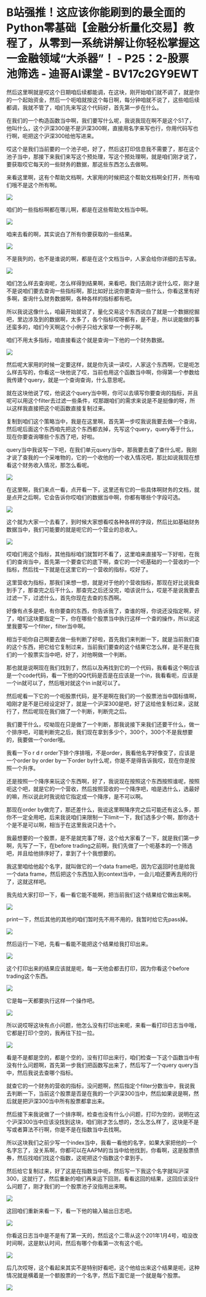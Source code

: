 # B站强推！这应该你能刷到的最全面的Python零基础【金融分析量化交易】教程了，从零到一系统讲解让你轻松掌握这一金融领域“大杀器”！ - P25：2-股票池筛选 - 迪哥AI课堂 - BV17c2GY9EWT

然后这里啊就是哎这个日期咱后续都能调，在这块，刚开始咱们就不调了，就是你的一个起始资金，然后一个呃咱就按这个每日啊，每分钟咱就不说了，这些咱后续都调，我就不管了，咱们先来写这个代码好，首先第一步在什么。

在我们的一个构造函数当中啊，我们要写什么呢，我说我现在啊不是这个S1了，他叫什么，这个沪深300是不是沪深300啊，直接用名字来写也行，你用代码写也行啊，呃把这个沪深300给他写进来。

哎这个是我们当前要的一个池子吧，好了，然后这打印信息我不需要了，那在这个池子当中，那接下来我们来写这个预处理，写这个预处理啊，就是咱们刚才说了，要获取哎它每天的一些财务的数据，那这些东西怎么去做啊。

来看这里啊，这有个帮助文档啊，大家用的时候把这个帮助文档啊全打开，所有咱们哦不是这个所有啊。

![](img/853ff18f573ae45d9510ee10ce5adb29_1.png)

咱们的一些指标啊都在哪儿啊，都是在这些帮助文档当中啊。

![](img/853ff18f573ae45d9510ee10ce5adb29_3.png)

咱来去看的啊，其实说白了所有你要获取的一些结果。

![](img/853ff18f573ae45d9510ee10ce5adb29_5.png)

不是我列的，也不是谁说的啊，都是在这个文档当中，人家会给你详细的去写诶。

![](img/853ff18f573ae45d9510ee10ce5adb29_7.png)

咱们怎么样去查询呢，怎么样得到结果啊，来看吧，我们去刚才说什么哎，刚才是不是说咱们要去查询一些指标啊，那比如好比说你要查询一些什么，你看这里有好多啊，查询什么财务数据啊，各种各样的指标都有吧。

所以我说这像什么，咱最开始就说了，量化交易这个东西说白了就是一个数据挖掘吧，里边涉及到的数据啊，太多了，各个指标哎呀都有，是不是，所以说能做的事还蛮多的，咱们今天啊这个小例子只给大家举一个例子啊。

咱们不用太多指标，咱直接看这个就是查询一下他的一个财务数据。

![](img/853ff18f573ae45d9510ee10ce5adb29_9.png)

然后呢大家用的时候一定要这样，就是你先读一读哎，人家这个东西啊，它是呃怎么样去写的，你看这一块他说了哎，当前也用这个函数当中啊，你得第一个参数给我传建个query，就是一个查询查询，什么意思呢。

就在这块他说了哎，他说这个query当中啊，你可以去填写你要查询的指标，并且呢可以用这个filter去过滤一些条件，哎那跟咱们的需求来说是不是挺像的呀，所以这样我直接把这个呃函数直接复制过来。

复制到咱们这个策略当中，我是在这里啊，首先第一步哎我说我要去做一个查询，然后呢后面这个东西咱先把这个东西都去掉，先写这个query，query等于什么，现在你要查询哪些个东西了吧，好啦。

query当中我说写一下吧，在我们单元query当中，那我要去查了查什么呢，我刚才说了查我的一个采唯物的，它的一个收他的一个收入情况吧，那比如说我现在想看这个财务收入情况，那怎么看呢。



![](img/853ff18f573ae45d9510ee10ce5adb29_11.png)

在这里啊，我们来点一看，点开看一下，这里还有它的一些具体啊财务的文档，就是点开之后啊，它会告诉你哎咱们的数据当中啊，你都有哪些个字段可选。



![](img/853ff18f573ae45d9510ee10ce5adb29_13.png)

这个就为大家一个去看了，到时候大家想看哎各种各样的字段，然后比如基础财务数据当中，我们可能要的就是呃它的一个营业的总收入。



![](img/853ff18f573ae45d9510ee10ce5adb29_15.png)

哎咱们用这个指标，其他指标咱们就暂时不看了，这里咱来直接写一下好啦，在我们的查询当中，首先第一个要查它的底下啊，查它的一个呃基础的一个营收的一个指标，然后找一下就是在这里它的一个营收的指标，哎好了。

这里营收为指标，那我们来想一想，就是对于他的个营收指标，那现在好比说我查到手了，那查完之后干什么，那查完之后还没完，咱该说什么，哎是不是说我要去过滤一下，过滤什么，首先你现在去查的东西啊。

好像有点多是吧，有你要查的东西，你告诉我了，查谁的呀，你说还没指定啊，好了，咱们这块要指定一下，你在哪些个股票当中执行这样一个查的操作，所以说这里我要写一个filter，filter当中啊。

相当于呃你自己啊要去做一些判断了好啦，首先我们来判断一下，就是当前我们查的这个东西，把它给它复制过来，当前我们要查的这个结果它怎么样，是不是在我们的一个股票实当中吧，好了，对他啊做一个判断。

那也就是说啊现在我们找到了，然后以及再找到它的一个代码，我看看这个啊应该是一个code代码，看一下他的QQ代码是否是在应该是一个in，我看看呃，应该是一个in就可以了，然后哦对就这个in in就可以了。

然后呢看一下它的一个呃股票代码，是不是啊在我们的一个股票池当中国标值啊，咱刚才是不是已经设定好了，就是一个沪深300是吧，好了这给他复制过来，这就行了，然后呢现在我们做了一个判断，判断完之后。

我们要干什么，哎呦现在只是做了一个判断，那我说接下来我们还要干什么，做一个排序吧，可能判断完之后，我们现在拿到多少个，300个，300个不是我想要的，我要做一个order哦。

我看一下o r d r order下排个序排哦，不是order，我看他名字好像变了，应该是一个order by order by一下order by什么呢，你是不是得告诉我哎，现在你是按照一个升序。

还是按照一个降序来玩这个东西啊，好了，我说现在按照这个东西按照谁呢，按照呃这个吧，就是它的一个营收，然后按照营收的一个降序吧，咱是选什么，选最好的嘛，所以说此时我说给它指定成一个降序，是不可以啊。

那现在order by做完了，那还差什么，我说这里啊降序完之后可能还有这么多，那你不一定全用吧，后来我说咱们来限制一下limit一下，我们选多少个啊，那你选十个是不是可以啊，相当于在这里我说只选十个。

我最想要的一个股票，是不是就完事了呀，这个给大家看了一下，就是我们第一步啊，先写了一下，在before trading之前啊，我们先做了一个呃基本的一个筛选吧，并且给他排序好了，拿到了十个我想要的。

我这里咱给他起个名字，就叫做它的一个data frame吧，因为它返回时也是给我一个data frame，然后把这个东西加入到context当中，一会儿咱还要再去用的行了，这就这样吧。

我先给大家打印一下，看一看它能不能啊，把当前我们这个结果给它做出来啊。

![](img/853ff18f573ae45d9510ee10ce5adb29_17.png)

print一下，然后其他的其他的咱们暂时先不用不用的，我暂时给它先pass掉。

![](img/853ff18f573ae45d9510ee10ce5adb29_19.png)

然后运行一下吧，先看一看能不能把这个结果给我打印出来。

![](img/853ff18f573ae45d9510ee10ce5adb29_21.png)

这个打印出来的结果应该就是呃，每一天他会都去打印，因为你看这个before trading这个东西。

![](img/853ff18f573ae45d9510ee10ce5adb29_23.png)

它是每一天都要执行这样一个操作吧。

![](img/853ff18f573ae45d9510ee10ce5adb29_25.png)

所以说哎呀这块有点小问题，他怎么没有打印出来呢，来看一看打印日志当中哦，它都是打印个空的，我再往下拉一拉。



![](img/853ff18f573ae45d9510ee10ce5adb29_27.png)

看是不是都是空的，都是个空的，没有打印出来行，咱们检查一下这个函数当中有没有什么问题啊，首先第一步我们把函数写出来了，然后写了一个query query当中，然后我说去查哪个指标。

就查它的一个财务的营收的指标，没问题啊，然后指定个filter分数当中，我说我去判断一下，当前这个股票是否是在我的一个沪深300当中，然后如果说是啊，然后就是把沪深300当中所有股票都拿出来。

然后接下来我说做了一个排序啊，检查也没有什么小问题，打印为空的，说明在这个沪深300当中应该没找到这块，咱们刚才怎么想的，怎么怎么样了，这块是不是写或者算法不行啊，你是不是在指数当中去找啊。

所以这块我们之前少写一个index当中，我看一看他的名字，如果大家把他的一个名字忘了，没关系啊，你都可以在AAPM的当当中给他找到，你看啊，这是股票债券，然后找咱们找这个指数，这呢把这个指数这个拿到手。

然后给它复制过来，好了这是在指数当中呃，然后写一下我这个名字就叫沪深300，这就行了，然后重新的咱们再来运下回测，看看这回的结果，这回应该没什么问题了，刚才我们的一个股票池子没指用出来啊。



![](img/853ff18f573ae45d9510ee10ce5adb29_29.png)

这回咱们重新来看一下，看一下他的输入输出日志吧。

![](img/853ff18f573ae45d9510ee10ce5adb29_31.png)

你看这日志当中是不是有了第一天的，然后这个二零从这个201年1月4号，咱没改时间啊，这是默认时间，然后有哪个你看第一次有这个呃。



![](img/853ff18f573ae45d9510ee10ce5adb29_33.png)

后几次哎呀，这个看起来其实不是特别好看吧，这个他给出来这个结果是呃，这种情况就是横着是一个额股票的一个名字，然后下面它是一个就是每个股票。



![](img/853ff18f573ae45d9510ee10ce5adb29_35.png)